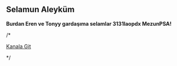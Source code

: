 ## Selamun Aleyküm

**Burdan Eren ve Tonyy gardaşıma selamlar 3131laopdx MezunPSA!**  

/*
  
  [Kanala Git]([https://youtube.com/c/EmirhanSarac](https://www.youtube.com/@pantheria1980)https://www.youtube.com/@pantheria1980)
  
*/
